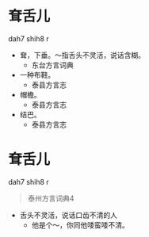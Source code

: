 # 耷舌儿
dah7 shih8 r
+ 耷，下垂。～指舌头不灵活，说话含糊。
  * 东台方言词典
+ 一种布鞋。
  * 泰县方言志
+ 帽檐。
  * 泰县方言志
+ 结巴。
  * 泰县方言志

# 耷舌儿
dah7 shih8 r
> 泰州方言词典4
- 舌头不灵活，说话口齿不清的人
  - 他是个～，你同他唩蛮唩不清。
